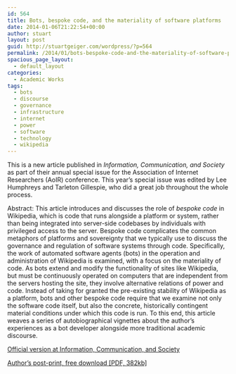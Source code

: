```yaml
---
id: 564
title: Bots, bespoke code, and the materiality of software platforms
date: 2014-01-06T21:22:54+00:00
author: stuart
layout: post
guid: http://stuartgeiger.com/wordpress/?p=564
permalink: /2014/01/bots-bespoke-code-and-the-materiality-of-software-platforms/
spacious_page_layout:
  - default_layout
categories:
  - Academic Works
tags:
  - bots
  - discourse
  - governance
  - infrastructure
  - internet
  - power
  - software
  - technology
  - wikipedia
---
```

This is a new article published in _Information, Communication, and Society_ as part of their annual special issue for the Association of Internet Researchers (AoIR) conference. This year&#8217;s special issue was edited by Lee Humphreys and Tarleton Gillespie, who did a great job throughout the whole process.

Abstract: This article introduces and discusses the role of _bespoke code_ in Wikipedia, which is code that runs alongside a platform or system, rather than being integrated into server-side codebases by individuals with privileged access to the server. Bespoke code complicates the common metaphors of platforms and sovereignty that we typically use to discuss the governance and regulation of software systems through code. Specifically, the work of automated software agents (bots) in the operation and administration of Wikipedia is examined, with a focus on the materiality of code. As bots extend and modify the functionality of sites like Wikipedia, but must be continuously operated on computers that are independent from the servers hosting the site, they involve alternative relations of power and code. Instead of taking for granted the pre-existing stability of Wikipedia as a platform, bots and other bespoke code require that we examine not only the software code itself, but also the concrete, historically contingent material conditions under which this code is run. To this end, this article weaves a series of autobiographical vignettes about the author&#8217;s experiences as a bot developer alongside more traditional academic discourse.

<a href="http://www.tandfonline.com/doi/full/10.1080/1369118X.2013.873069" target="_blank">Official version at Information, Communication, and Society</a>

<a href="http://stuartgeiger.com/bespoke-code-ics.pdf" target="_blank">Author&#8217;s post-print, free download [PDF, 382kb]</a>

&nbsp;

&nbsp;
